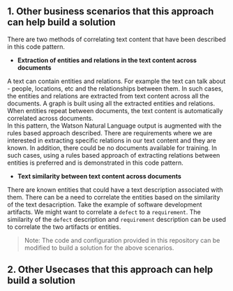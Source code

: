 
## 1. Other business scenarios that this approach can help build a solution 

There are two methods of correlating text content that have been described in this code pattern. 

- **Extraction of entities and relations in the text content across documents**

A text can contain entities and relations. For example the text can talk about - people, locations, etc and the relationships between them. In such cases, the entities and relations are extracted from text content across all the documents. A graph is built using all the extracted entities and relations. When entities repeat between documents, the text content is automatically correlated across documents. <br/>
In this pattern, the Watson Natural Language output is augmented with the rules based approach described. There are requirements where we are interested in extracting specific relations in our text content and they are known. In addition, there could be no documents available for training. In such cases, using a rules based approach of extracting relations between entities is preferred and is demonstrated in this code pattern.

- **Text similarity between text content across documents**

There are known entities that could have a text description associated with them. There can be a need to correlate the entities based on the similarity of the text desacription. Take the example of software development artifacts. We might want to correlate a `defect` to a `requirement`. The similarity of the `defect` description and `requirement` description can be used to correlate the two artifacts or entities.

> Note: The code and configuration provided in this repository can be modified to build a solution for the above scenarios. 

## 2. Other Usecases that this approach can help build a solution
